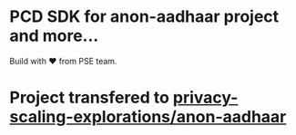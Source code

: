 # PCD SDK for anon-aadhaar project and more...

Build with :heart: from PSE team.


# Project transfered to [privacy-scaling-explorations/anon-aadhaar](https://github.com/privacy-scaling-explorations/anon-aadhaar)
